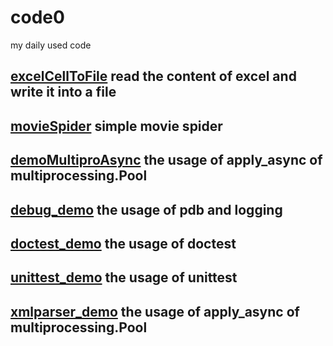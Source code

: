 # code0
my daily used code

## [excelCellToFile](https://github.com/FRMMAR/code0/blob/master/excelCellToFile.py) read the content of excel and write it into a file
## [movieSpider](https://github.com/FRMMAR/code0/blob/master/movieSpider.py) simple movie spider
## [demoMultiproAsync](https://github.com/FRMMAR/code0/blob/master/demoMultiproAsync.py) the usage of apply_async of multiprocessing.Pool
## [debug_demo](https://github.com/FRMMAR/code0/blob/master/debug_demo.py) the usage of pdb and logging
## [doctest_demo](https://github.com/FRMMAR/code0/blob/master/doctest_demo.py) the usage of doctest
## [unittest_demo](https://github.com/FRMMAR/code0/blob/master/unittest_demo.py) the usage of unittest
## [xmlparser_demo](https://github.com/FRMMAR/code0/blob/master/xmlParser_demo.py) the usage of apply_async of multiprocessing.Pool




